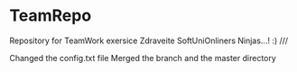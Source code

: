 # TeamRepo
Repository for TeamWork exersice 
Zdraveite SoftUniOnliners Ninjas...! :)
///

Changed the config.txt file 
Merged the branch and the master directory
